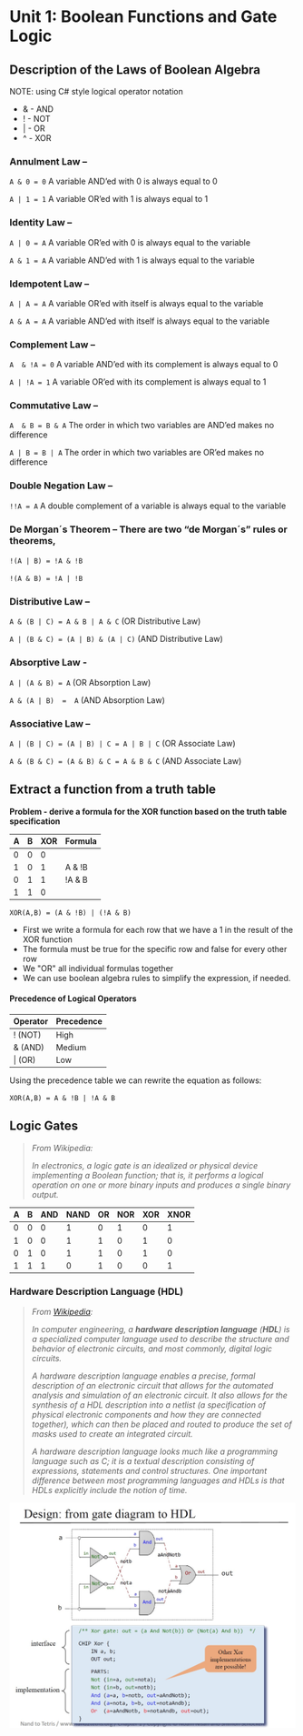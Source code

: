 
# Unit 1: Boolean Functions and Gate Logic


## Description of the Laws of Boolean Algebra

NOTE: using C# style logical operator notation

* & - AND
* ! - NOT
* | - OR
* ^ - XOR

### Annulment Law –

`A & 0 = 0`    A variable AND’ed with 0 is always equal to 0

`A | 1 = 1`    A variable OR’ed with 1 is always equal to 1

### Identity Law –

`A | 0 = A`   A variable OR’ed with 0 is always equal to the variable

`A & 1 = A`    A variable AND’ed with 1 is always equal to the variable

### Idempotent Law –

`A | A = A`    A variable OR’ed with itself is always equal to the variable

`A & A = A`    A variable AND’ed with itself is always equal to the variable

### Complement Law –

`A  & !A = 0`    A variable AND’ed with its complement is always equal to 0

`A | !A = 1`    A variable OR’ed with its complement is always equal to 1

### Commutative Law –

`A  & B = B & A`    The order in which two variables are AND’ed makes no difference

`A | B = B | A`    The order in which two variables are OR’ed makes no difference

### Double Negation Law –

`!!A = A`     A double complement of a variable is always equal to the variable

### De Morgan´s Theorem – There are two “de Morgan´s” rules or theorems,

`!(A | B) = !A & !B`

`!(A & B) = !A | !B`

### Distributive Law –

`A & (B | C) = A & B | A & C`    (OR Distributive Law)

`A | (B & C) = (A | B) & (A | C)`    (AND Distributive Law)

### Absorptive Law -

`A | (A & B) = A`    (OR Absorption Law)

`A & (A | B)  =  A`    (AND Absorption Law)

### Associative Law –

`A | (B | C) = (A | B) | C = A | B | C`    (OR Associate Law)

`A & (B & C) = (A & B) & C = A & B & C`    (AND Associate Law)

## Extract a function from a truth table

**Problem - derive a formula for the XOR function based on the truth table specification**

| A    | B    | XOR  | Formula |
| ---- | ---- | ---- | ------- |
| 0    | 0    | 0    |         |
| 1    | 0    | 1    | A & !B  |
| 0    | 1    | 1    | !A & B  |
| 1    | 1    | 0    |         |

```
XOR(A,B) = (A & !B) | (!A & B)
```

* First we write a formula for each row that we have a 1 in the result of the XOR function
* The formula must be true for the specific row and false for every other row
* We "OR" all individual formulas together
* We can use boolean algebra rules to simplify the expression, if needed.

#### Precedence of Logical Operators

| Operator | Precedence |
| -------- | ---------- |
| ! (NOT)  | High       |
| & (AND)  | Medium     |
| \| (OR)  | Low        |

Using the precedence table we can rewrite the equation as follows:

```
XOR(A,B) = A & !B | !A & B
```

## Logic Gates

>*From Wikipedia:*
>
>*In electronics, a logic gate is an idealized or physical device implementing a Boolean function; that is, it performs a logical operation on one or more binary inputs and produces a single binary output.*

| A    | B    | AND  | NAND | OR   | NOR  | XOR  | XNOR |
| ---- | ---- | ---- | ---- | ---- | ---- | ---- | ---- |
| 0    | 0    | 0    | 1    | 0    | 1    | 0    | 1    |
| 1    | 0    | 0    | 1    | 1    | 0    | 1    | 0    |
| 0    | 1    | 0    | 1    | 1    | 0    | 1    | 0    |
| 1    | 1    | 1    | 0    | 1    | 0    | 0    | 1    |

### Hardware Description Language (HDL)

> *From [Wikipedia](https://en.wikipedia.org/wiki/Hardware_description_language):*
>
> *In computer engineering, a **hardware description language** (**HDL**) is a specialized computer language used to describe the structure and behavior of electronic circuits, and most commonly, digital logic circuits.*
>
> *A hardware description language enables a precise, formal description of an electronic circuit that allows for the automated analysis and simulation of an electronic circuit. It also allows for the synthesis of a HDL description into a netlist (a specification of physical electronic components and how they are connected together), which can then be placed and routed to produce the set of masks used to create an integrated circuit.*
>
> *A hardware description language looks much like a programming language such as C; it is a textual description consisting of expressions, statements and control structures. One important difference between most programming languages and HDLs is that HDLs explicitly include the notion of time.*

![xor diagram](.\img\xor.jpg) 